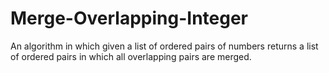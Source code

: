 # Merge-Overlapping-Integer
An algorithm in which given a list of ordered pairs of numbers returns a list of ordered pairs in which all overlapping pairs are merged.
